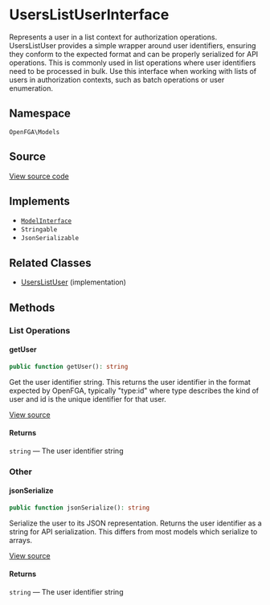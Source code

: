 # UsersListUserInterface

Represents a user in a list context for authorization operations. UsersListUser provides a simple wrapper around user identifiers, ensuring they conform to the expected format and can be properly serialized for API operations. This is commonly used in list operations where user identifiers need to be processed in bulk. Use this interface when working with lists of users in authorization contexts, such as batch operations or user enumeration.

## Namespace
`OpenFGA\Models`

## Source
[View source code](https://github.com/evansims/openfga-php/blob/main/src/Models/UsersListUserInterface.php)

## Implements
* [`ModelInterface`](ModelInterface.md)
* `Stringable`
* `JsonSerializable`

## Related Classes
* [UsersListUser](Models/UsersListUser.md) (implementation)



## Methods

                                                
### List Operations
#### getUser


```php
public function getUser(): string
```

Get the user identifier string. This returns the user identifier in the format expected by OpenFGA, typically &quot;type:id&quot; where type describes the kind of user and id is the unique identifier for that user.

[View source](https://github.com/evansims/openfga-php/blob/main/src/Models/UsersListUserInterface.php#L42)


#### Returns
`string` — The user identifier string
### Other
#### jsonSerialize


```php
public function jsonSerialize(): string
```

Serialize the user to its JSON representation. Returns the user identifier as a string for API serialization. This differs from most models which serialize to arrays.

[View source](https://github.com/evansims/openfga-php/blob/main/src/Models/UsersListUserInterface.php#L53)


#### Returns
`string` — The user identifier string
